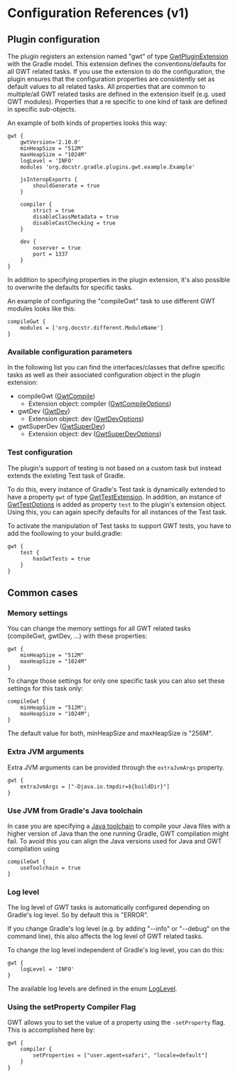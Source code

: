 # Configuration References (v1)

## Plugin configuration

The plugin registers an extension named "gwt" of type [GwtPluginExtension](../javadoc/org/docstr/gradle/plugins/gwt/GwtPluginExtension.html) with the Gradle model. This extension defines the conventions/defaults for all GWT related tasks. If you use the extension to do the configuration, the plugin ensures that the configuration properties are consistently set as default values to all related tasks. All properties that are common to multiple/all GWT related tasks are defined in the extension itself (e.g. used GWT modules). Properties that a re specific to one kind of task are defined in specific sub-objects.

An example of both kinds of properties looks this way:

```
gwt {
    gwtVersion='2.10.0'
    minHeapSize = "512M"
    maxHeapSize = "1024M"
    logLevel = 'INFO'
    modules 'org.docstr.gradle.plugins.gwt.example.Example'

    jsInteropExports {
        shouldGenerate = true
    }

    compiler {
        strict = true
        disableClassMetadata = true
        disableCastChecking = true
    }
    
    dev {
        noserver = true
        port = 1337
    }
}
```

In addition to specifying properties in the plugin extension, it's also possible to overwrite the defaults for specific tasks.

An example of configuring the "compileGwt" task to use different GWT modules looks like this:

```
compileGwt {
    modules = ['org.docstr.different.ModuleName']
}
```

### Available configuration parameters

In the following list you can find the interfaces/classes that define specific tasks as well as their associated configuration object in the plugin extension:

* compileGwt ([GwtCompile](../javadoc/org/docstr/gradle/plugins/gwt/GwtCompile.html))
    * Extension object: compiler ([GwtCompileOptions](../javadoc/org/docstr/gradle/plugins/gwt/GwtCompileOptions.html))
* gwtDev ([GwtDev](../javadoc/org/docstr/gradle/plugins/gwt/GwtDev.html))
    * Extension object: dev ([GwtDevOptions](../javadoc/org.docstr/gradle/plugins/gwt/GwtDevOptions.html))
* gwtSuperDev ([GwtSuperDev](../javadoc/org/docstr/gradle/plugins/gwt/GwtSuperDev.html))
    * Extension object: dev ([GwtSuperDevOptions](../javadoc/org/docstr/gradle/plugins/gwt/GwtSuperDevOptions.html))

### Test configuration

The plugin's support of testing is not based on a custom task but instead extends the existing Test task of Gradle.

To do this, every instance of Gradle's Test task is dynamically extended to have a property `gwt` of type [GwtTestExtension](../javadoc/org/docstr/gradle/plugins/gwt/GwtTestExtension.html). In addition, an instance of [GwtTestOptions](../javadoc/de/richsource/gradle/plugins/gwt/GwtTestOptions.html) is added as property `test` to the plugin's extension object. Using this, you can again specify defaults for all instances of the Test task.

To activate the manipulation of Test tasks to support GWT tests, you have to add the foollowing to your build.gradle:

```
gwt {
    test {
        hasGwtTests = true
    }
}
```

## Common cases

### Memory settings

You can change the memory settings for all GWT related tasks (compileGwt, gwtDev, ...) with these properties:

```
gwt {
    minHeapSize = "512M"
    maxHeapSize = "1024M"
}
```

To change those settings for only one specific task you can also set these settings for this task only:

```
compileGwt {
    minHeapSize = "512M";
    maxHeapSize = "1024M";
}
```

The default value for both, minHeapSize and maxHeapSize is "256M".

### Extra JVM arguments

Extra JVM arguments can be provided through the `extraJvmArgs` property.

```
gwt {
    extraJvmArgs = ["-Djava.io.tmpdir=${buildDir}"]
}
```

### Use JVM from Gradle's Java toolchain

In case you are specifying a [Java toolchain](https://docs.gradle.org/current/userguide/toolchains.html)
to compile your Java files with a higher version of Java than the one running Gradle, GWT compilation might fail.
To avoid this you can align the Java versions used for Java and GWT compilation using

```
compileGwt {
    useToolchain = true
}
```

### Log level

The log level of GWT tasks is automatically configured depending on Gradle's log level. So by default this is "ERROR".

If you change Gradle's log level (e.g. by adding "--info" or "--debug" on the command line), this also affects the log level of GWT related tasks.

To change the log level independent of Gradle's log level, you can do this:

```
gwt {
    logLevel = 'INFO'
}
```

The available log levels are defined in the enum [LogLevel](../javadoc/org/docstr/gradle/plugins/gwt/LogLevel.html).

### Using the setProperty Compiler Flag

GWT allows you to set the value of a property using the `-setProperty` flag. This is accomplished here by:

```
gwt {
    compiler {
        setProperties = ["user.agent=safari", "locale=default"]
    }
}
```
